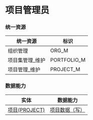 # 项目管理员 <!-- {docsify-ignore-all} -->



### 统一资源

|统一资源|标识|
|---|---|
|组织管理|ORG_M|
|项目集管理_维护|PORTFOLIO_M|
|项目管理_维护|PROJECT_M|



### 数据能力

|实体|数据能力|
|---|---|
|[项目(PROJECT)](module/ProjMgmt/project)|<a href ="#/module/ProjMgmt/project#project-all_w">项目数据（写）</a>|



